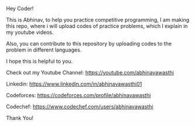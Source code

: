 Hey Coder!

This is Abhinav, to help you practice competitive programming, I am making this repo, where i will upload codes of practice problems, which I explain in my youtube videos. 

Also, you can contribute to this repository by uploading codes to the problem in different languages.

I hope this is helpful to you.

Check out my Youtube Channel: https://youtube.com/abhinavawasthi

Linkedin: https://www.linkedin.com/in/abhinavawasthi01

Codeforces: https://codeforces.com/profile/abhinavawasthi

Codechef: https://www.codechef.com/users/abhinavawasthi

Thank You!
